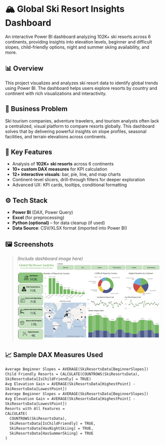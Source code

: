 # 🏔️ Global Ski Resort Insights Dashboard

An interactive Power BI dashboard analyzing 102K+ ski resorts across 6 continents, providing insights into elevation levels, beginner and difficult slopes, child-friendly options, night and summer skiing availability, and more.

## 📊 Overview

This project visualizes and analyzes ski resort data to identify global trends using Power BI. The dashboard helps users explore resorts by country and continent with rich visualizations and interactivity.

## 📌 Business Problem

Ski tourism companies, adventure travelers, and tourism analysts often lack a centralized, visual platform to compare resorts globally. This dashboard solves that by delivering powerful insights on slope profiles, seasonal facilities, and terrain elevations across continents.

## 🚀 Key Features

- Analysis of **102K+ ski resorts** across 6 continents
- **10+ custom DAX measures** for KPI calculation
- **12+ interactive visuals**: bar, pie, line, and map charts
- Continent-level slicers, drill-through filters for deeper exploration
- Advanced UX: KPI cards, tooltips, conditional formatting

## ⚙️ Tech Stack

- **Power BI** (DAX, Power Query)
- **Excel** (for preprocessing)
- **Python (optional)** – for data cleanup (if used)
- **Data Source**: CSV/XLSX format (imported into Power BI)

## 🖼️ Screenshots

> _(Include dashboard image here)_  
> ![Dashboard Screenshot](https://github.com/sakibsadri/Global-Ski-Resort-Insights-Dashboard-/blob/main/Global-Ski-Resort-Insights-Dashboard.jpg)

## 📈 Sample DAX Measures Used

```DAX
Average Beginner Slopes = AVERAGE(SkiResortsData[BeginnerSlopes])
Child Friendly Resorts = CALCULATE(COUNTROWS(SkiResortsData), SkiResortsData[IsChildFriendly] = TRUE)
Avg Elevation Gain = AVERAGE(SkiResortsData[HighestPoint] - SkiResortsData[LowestPoint])
Average Beginner Slopes = AVERAGE(SkiResortsData[BeginnerSlopes])
Avg Elevation Gain = AVERAGE(SkiResortsData[HighestPoint] - SkiResortsData[LowestPoint])
Resorts with All Features =
CALCULATE(
  COUNTROWS(SkiResortsData),
  SkiResortsData[IsChildFriendly] = TRUE,
  SkiResortsData[HasNightSkiing] = TRUE,
  SkiResortsData[HasSummerSkiing] = TRUE
)
